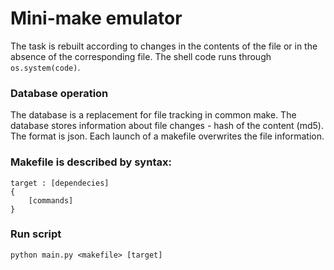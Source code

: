 # Mini-make emulator
The task is rebuilt according to changes in the contents of the file or in the absence of the corresponding file. The shell code runs through `os.system(code)`.

### Database operation
The database is a replacement for file tracking in common make. The database stores information about file changes - hash of the content (md5). The format is json.
Each launch of a makefile overwrites the file information. 

### Makefile is described by syntax:
```
target : [dependecies] 
{
    [commands]
}
```

### Run script
`python main.py <makefile> [target]`